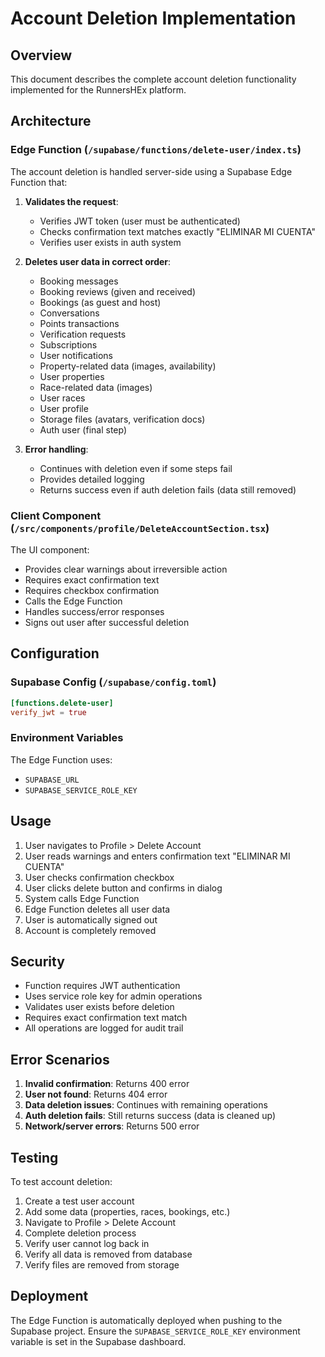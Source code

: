 # Account Deletion Implementation

## Overview
This document describes the complete account deletion functionality implemented for the RunnersHEx platform.

## Architecture

### Edge Function (`/supabase/functions/delete-user/index.ts`)
The account deletion is handled server-side using a Supabase Edge Function that:

1. **Validates the request**:
   - Verifies JWT token (user must be authenticated)
   - Checks confirmation text matches exactly "ELIMINAR MI CUENTA"
   - Verifies user exists in auth system

2. **Deletes user data in correct order**:
   - Booking messages
   - Booking reviews (given and received)
   - Bookings (as guest and host)
   - Conversations
   - Points transactions
   - Verification requests
   - Subscriptions
   - User notifications
   - Property-related data (images, availability)
   - User properties
   - Race-related data (images)
   - User races
   - User profile
   - Storage files (avatars, verification docs)
   - Auth user (final step)

3. **Error handling**:
   - Continues with deletion even if some steps fail
   - Provides detailed logging
   - Returns success even if auth deletion fails (data still removed)

### Client Component (`/src/components/profile/DeleteAccountSection.tsx`)
The UI component:
- Provides clear warnings about irreversible action
- Requires exact confirmation text
- Requires checkbox confirmation
- Calls the Edge Function
- Handles success/error responses
- Signs out user after successful deletion

## Configuration

### Supabase Config (`/supabase/config.toml`)
```toml
[functions.delete-user]
verify_jwt = true
```

### Environment Variables
The Edge Function uses:
- `SUPABASE_URL`
- `SUPABASE_SERVICE_ROLE_KEY`

## Usage

1. User navigates to Profile > Delete Account
2. User reads warnings and enters confirmation text "ELIMINAR MI CUENTA"
3. User checks confirmation checkbox
4. User clicks delete button and confirms in dialog
5. System calls Edge Function
6. Edge Function deletes all user data
7. User is automatically signed out
8. Account is completely removed

## Security

- Function requires JWT authentication
- Uses service role key for admin operations
- Validates user exists before deletion
- Requires exact confirmation text match
- All operations are logged for audit trail

## Error Scenarios

1. **Invalid confirmation**: Returns 400 error
2. **User not found**: Returns 404 error  
3. **Data deletion issues**: Continues with remaining operations
4. **Auth deletion fails**: Still returns success (data is cleaned up)
5. **Network/server errors**: Returns 500 error

## Testing

To test account deletion:
1. Create a test user account
2. Add some data (properties, races, bookings, etc.)
3. Navigate to Profile > Delete Account
4. Complete deletion process
5. Verify user cannot log back in
6. Verify all data is removed from database
7. Verify files are removed from storage

## Deployment

The Edge Function is automatically deployed when pushing to the Supabase project. Ensure the `SUPABASE_SERVICE_ROLE_KEY` environment variable is set in the Supabase dashboard.
